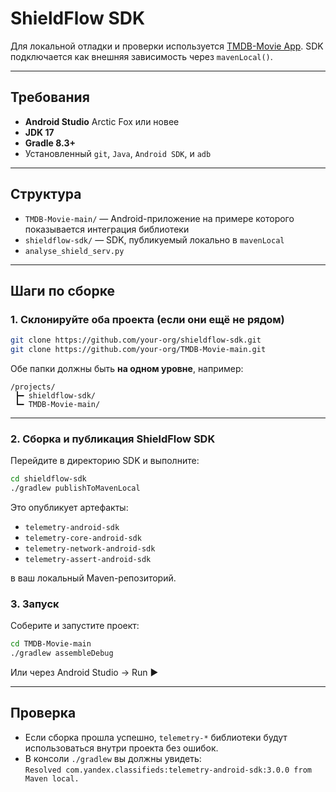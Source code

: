 # ShieldFlow SDK 

Для локальной отладки и проверки используется [TMDB-Movie App](https://github.com/sqsong66/TMDB-Movie/tree/main). SDK подключается как внешняя зависимость через `mavenLocal()`.

---

## Требования

- **Android Studio** Arctic Fox или новее
- **JDK 17**
- **Gradle 8.3+**
- Установленный `git`, `Java`, `Android SDK`, и `adb`

---

## Структура

- `TMDB-Movie-main/` — Android-приложение на примере которого показывается интеграция библиотеки
- `shieldflow-sdk/` — SDK, публикуемый локально в `mavenLocal`
- `analyse_shield_serv.py`

---

## Шаги по сборке

### 1. Склонируйте оба проекта (если они ещё не рядом)

```bash
git clone https://github.com/your-org/shieldflow-sdk.git
git clone https://github.com/your-org/TMDB-Movie-main.git
```

Обе папки должны быть **на одном уровне**, например:

```
/projects/
 ┣━ shieldflow-sdk/
 ┗━ TMDB-Movie-main/
```

---

### 2. Сборка и публикация ShieldFlow SDK

Перейдите в директорию SDK и выполните:

```bash
cd shieldflow-sdk
./gradlew publishToMavenLocal
```

Это опубликует артефакты:

- `telemetry-android-sdk`
- `telemetry-core-android-sdk`
- `telemetry-network-android-sdk`
- `telemetry-assert-android-sdk`

в ваш локальный Maven-репозиторий.

### 3. Запуск

Соберите и запустите проект:

```bash
cd TMDB-Movie-main
./gradlew assembleDebug
```

Или через Android Studio → Run ▶️

---

## Проверка

- Если сборка прошла успешно, `telemetry-*` библиотеки будут использоваться внутри проекта без ошибок.
- В консоли `./gradlew` вы должны увидеть:  
  `Resolved com.yandex.classifieds:telemetry-android-sdk:3.0.0 from Maven local.`

